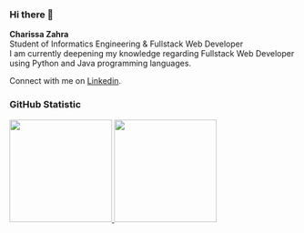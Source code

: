 ### Hi there 👋
**Charissa Zahra**  
Student of Informatics Engineering & Fullstack Web Developer<br>
I am currently deepening my knowledge regarding Fullstack Web Developer using Python and Java programming languages.

Connect with me on [Linkedin](https://www.linkedin.com/in/charissa-zahra-273758246).
### GitHub Statistic
<p align="left">
<a href="https://github.com/charissazahra">
  <img height="180em" src="https://github-readme-stats-eight-theta.vercel.app/api?username=charissazahra&show_icons=true&theme=algolia&include_all_commits=true&count_private=true"/>
  <img height="180em" src="https://github-readme-stats-eight-theta.vercel.app/api/top-langs/?username=charissazahra&layout=compact&langs_count=8&theme=algolia"/>
</a>
</p>
<!--
**charissazahra/charissazahra** is a ✨ _special_ ✨ repository because its `README.md` (this file) appears on your GitHub profile.

Here are some ideas to get you started:

- 🔭 I’m currently working on ...
- 🌱 I’m currently learning ...
- 👯 I’m looking to collaborate on ...
- 🤔 I’m looking for help with ...
- 💬 Ask me about ...
- 📫 How to reach me: ...
- 😄 Pronouns: ...
- ⚡ Fun fact: ...
-->
